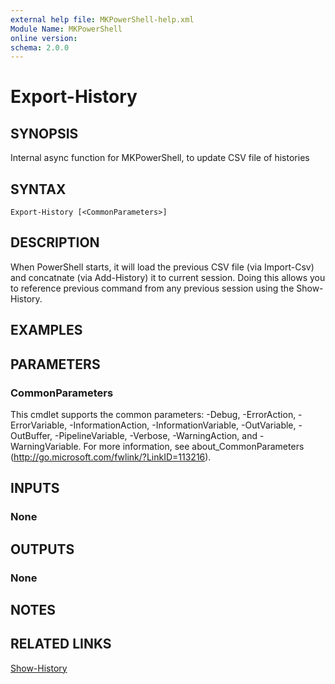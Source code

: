 ```yaml
---
external help file: MKPowerShell-help.xml
Module Name: MKPowerShell
online version:
schema: 2.0.0
---
```


# Export-History

## SYNOPSIS
Internal async function for MKPowerShell, to update CSV file of histories
## SYNTAX

```
Export-History [<CommonParameters>]
```

## DESCRIPTION
When PowerShell starts, it will load the previous CSV file (via Import-Csv) and concatnate (via Add-History) it to current session. 
Doing this allows you to reference previous command from any previous session using the Show-History.

## EXAMPLES

## PARAMETERS

### CommonParameters
This cmdlet supports the common parameters: -Debug, -ErrorAction, -ErrorVariable, -InformationAction, -InformationVariable, -OutVariable, -OutBuffer, -PipelineVariable, -Verbose, -WarningAction, and -WarningVariable.
For more information, see about_CommonParameters (http://go.microsoft.com/fwlink/?LinkID=113216).

## INPUTS

### None

## OUTPUTS

### None

## NOTES

## RELATED LINKS

[Show-History](https://github.com/marckassay/MKPowerShell/blob/master/docs/Show-History.md)

